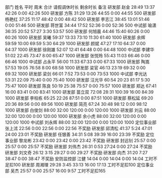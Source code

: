 部门	姓名	平时	周末	合计	请假调休时长	剩余时长	备注
研发部	赵金	28:49	13:37	42:26	0:00	42:26	500
研发部	方陈	31:29	13:26	44:55	0:00	44:55	500
研发部	杨艳红	37:25	11:17	48:42	0:00	48:42	500
研发部	李志江	38:45	13:01	51:46	0:00	51:46	500
研发部	蒋世富	34:44	17:52	52:36	0:00	52:36	500
中试部	喻潇	36:35	20:52	57:27	3:30	53:57	500
研发部	何旭晨	44:46	15:40	60:26	0:00	60:26	1000
研发部	吴曦	59:37	13:33	73:10	11:30	61:40	1000
研发部	余辉	59:59	10:00	69:59	5:30	64:29	1000
研发部	颜斌	47:27	17:10	64:37	0:00	64:37	1000
研发部	徐刚雄	52:07	12:41	64:48	0:00	64:48	1000
中试部	李建华	51:02	22:45	73:47	8:00	65:47	1000
研发部	张悦玲	55:43	11:03	66:46	0:00	66:46	1000
中试部	占永平	56:00	11:33	67:33	0:00	67:33	1000
研发部	陶嵩	57:53	19:05	76:58	8:00	68:58	1000
研发部	梁官	46:13	23:19	69:32	0:00	69:32	1000
研发部	梁剑	66:01	7:52	73:53	0:00	73:53	1000
中试部	李光达	53:31	22:09	75:40	0:00	75:40	1000
研发部	汪光华	60:54	20:23	81:17	5:30	75:47	1000
研发部	陈良	50:19	25:38	75:57	0:00	75:57	1000
研发部	郑达	67:41	16:00	83:41	0:00	83:41	1000
研发部	苗立双	72:08	28:31	100:39	16:00	84:39	1000
研发部	李柱栋	65:25	22:26	87:51	0:00	87:51	1000
研发部	蔡松延	69:20	20:36	89:56	0:00	89:56	1000
研发部	简亮	67:24	30:48	98:12	0:00	98:12	1000
研发部	白俊剑	88:00	32:00	120:00	0:00	120:00	1000
研发部	刘云	88:00	32:00	120:00	0:00	120:00	1000
研发部	余小虎	88:00	32:00	120:00	0:00	120:00	1000
中试部	刘永辉	88:00	32:00	120:00	0:00	120:00	1000
定位事业部	张上沭	22:56	0:00	22:56	0:00	22:56	不奖励
研发部	邱清松	41:37	5:24	47:01	24:00	23:01	不奖励
研发部	任银善	34:31	5:08	39:39	16:00	23:39	不奖励
定位事业部	黎龙彬	23:42	0:00	23:42	0:00	23:42	不奖励
研发部	封远钊	25:57	0:00	25:57	0:00	25:57	不奖励
研发部	刘伟杰	26:31	0:53	27:24	0:00	27:24	不奖励
研发部	刘文奇	26:12	3:15	29:27	0:00	29:27	不奖励
研发部	向杰	31:20	7:27	38:47	0:00	38:47	不奖励
安防监控部	江健	14:04	0:00	14:04	0:00	14:04	工时不足扣100
研发部	周湘理	29:28	3:45	33:13	16:00	17:13	工时不足扣100
定位事业部	吴杰	25:57	0:00	25:57	16:00	9:57	工时不足扣165
